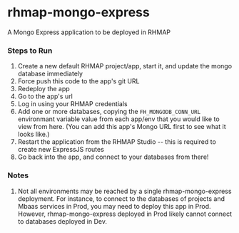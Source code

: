 # rhmap-mongo-express
A Mongo Express application to be deployed in RHMAP

### Steps to Run
1. Create a new default RHMAP project/app, start it, and update the mongo database immediately
2. Force push this code to the app's git URL
3. Redeploy the app
4. Go to the app's url
5. Log in using your RHMAP credentials
6. Add one or more databases, copying the `FH_MONGODB_CONN_URL` environmant variable value from each app/env that you would like to view from here. (You can add this app's Mongo URL first to see what it looks like.)
7. Restart the application from the RHMAP Studio -- this is required to create new ExpressJS routes
8. Go back into the app, and connect to your databases from there!

### Notes
1. Not all environments may be reached by a single rhmap-mongo-express deployment. For instance, to connect to the databases of projects and Mbaas services in Prod, you may need to deploy this app in Prod. However, rhmap-mongo-express deployed in Prod likely cannot connect to databases deployed in Dev.
